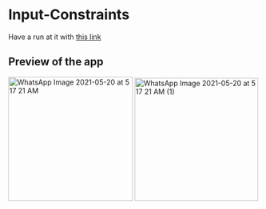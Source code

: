 # Input-Constraints

Have a run at it with [this link](https://github.com/Crypt0Nyt/Input-Constraints/releases/download/v0.1/app-debug.apk)



## Preview of the app

<img src="https://user-images.githubusercontent.com/59164922/118898789-fbd90180-b92a-11eb-8ff5-92652e841d9b.jpeg" title="" alt="WhatsApp Image 2021-05-20 at 5 17 21 AM" width="249"> 

<img title="" src="https://user-images.githubusercontent.com/59164922/118898819-0d220e00-b92b-11eb-93ee-158c99a16f4f.jpeg" alt="WhatsApp Image 2021-05-20 at 5 17 21 AM (1)" width="247" data-align="inline">
